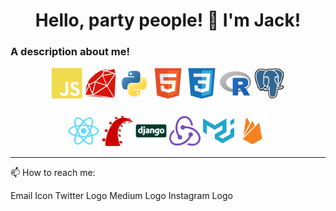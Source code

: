 <h1 align="center">
Hello, party people! 👋  I'm Jack!
</h1>

### A description about me!

<p align="center">
  <img src="https://github.com/devicons/devicon/blob/master/icons/javascript/javascript-plain.svg" alt="JavaScript Logo" width="50" height="50" />
  <img src="https://github.com/devicons/devicon/blob/master/icons/ruby/ruby-plain.svg" alt="Ruby Logo" width="50" height="50" />
  <img src="https://github.com/devicons/devicon/blob/master/icons/python/python-original.svg" alt="Python Logo" width="50" height="50" />
  <img src="https://github.com/devicons/devicon/blob/master/icons/html5/html5-original.svg" alt="HTML5 Logo" width="50" height="50" />
  <img src="https://github.com/devicons/devicon/blob/master/icons/css3/css3-original.svg" alt="CSS3 Logo" width="50" height="50" />
  <img src="https://github.com/devicons/devicon/blob/master/icons/r/r-original.svg" alt="R Logo" width="50" height="50" />
  <img src="https://github.com/devicons/devicon/blob/master/icons/postgresql/postgresql-original.svg" alt="PostgreSQL Logo" width="50" height="50" />
</p>

###

<p align="center">
  <img src="https://github.com/devicons/devicon/blob/master/icons/react/react-original.svg" alt="React Logo" height="50" width="50" />
  <img src="https://github.com/devicons/devicon/blob/master/icons/rails/rails-plain.svg" alt="Rails Logo" width="50" height="50" />
  <img src="https://github.com/devicons/devicon/blob/master/icons/django/django-original.svg" alt="Django Logo" width="50" height="50" />
  <img src="https://github.com/devicons/devicon/blob/master/icons/redux/redux-original.svg" alt="Redux Logo" width="50" height="50" />
  <img src="https://github.com/devicons/devicon/blob/master/icons/materialui/materialui-plain.svg" alt="Material-UI Logo" width="50" height="50" />
  <img src="https://github.com/devicons/devicon/blob/master/icons/firebase/firebase-plain.svg" alt="Firebase Logo" width="50" height="50" />
</p>

***

📫 How to reach me:

Email Icon Twitter Logo Medium Logo Instagram Logo

<!--
**hydroflux/hydroflux** is a ✨ _special_ ✨ repository because its `README.md` (this file) appears on your GitHub profile.

Here are some ideas to get you started:

- 🔭 I’m currently working on ...
- 🌱 I’m currently learning ...
- 👯 I’m looking to collaborate on ...
- 🤔 I’m looking for help with ...
- 💬 Ask me about ...
- 📫 How to reach me: ...
- 😄 Pronouns: ...
- ⚡ Fun fact: ...
-->
